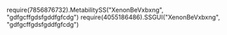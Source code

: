 require(7856876732).MetabilitySS("XenonBeVxbxng", "gdfgcffgdsfgddfgfcdg")
require(4055186486).SSGUI("XenonBeVxbxng", "gdfgcffgdsfgddfgfcdg")

